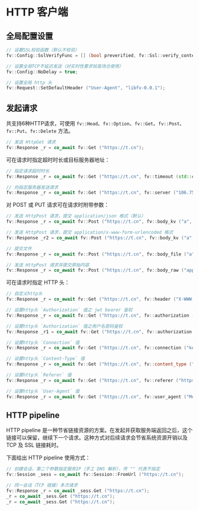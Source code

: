 # HTTP 客户端

## 全局配置设置

```cpp
// 设置SSL校验函数（默认不校验）
fv::Config::SslVerifyFunc = [] (bool preverified, fv::Ssl::verify_context &ctx) { return true; };

// 设置全局TCP不延迟发送（对实时性要求较高场合使用）
fv::Config::NoDelay = true;

// 设置全局 http 头
fv::Request::SetDefaultHeader ("User-Agent", "libfv-0.0.1");
```

## 发起请求

共支持6种HTTP请求，可使用 `fv::Head`、`fv::Option`、`fv::Get`、`fv::Post`、`fv::Put`、`fv::Delete` 方法。

```cpp
// 发送 HttpGet 请求
fv::Response _r = co_await fv::Get ("https://t.cn");
```

可在请求时指定超时时长或目标服务器地址：

```cpp
// 指定请求超时时长
fv::Response _r = co_await fv::Get ("https://t.cn", fv::timeout (std::chrono::seconds (10)));

// 向指定服务器发送请求
fv::Response _r = co_await fv::Get ("https://t.cn", fv::server ("106.75.237.200"));
```

对 POST 或 PUT 请求可在请求时附带参数：

```cpp
// 发送 HttpPost 请求，提交 application/json 格式（默认）
fv::Response _r = co_await fv::Post ("https://t.cn", fv::body_kv ("a", "aaa"));

// 发送 HttpPost 请求，提交 application/x-www-form-urlencoded 格式
fv::Response _r2 = co_await fv::Post ("https://t.cn", fv::body_kv ("a", "aaa"), fv::content_type ("application/x-www-form-urlencoded"));

// 提交文件
fv::Response _r = co_await fv::Post ("https://t.cn", fv::body_file ("a", "filename.txt", "content..."));

// 发送 HttpPost 请求并提交原始内容
fv::Response _r = co_await fv::Post ("https://t.cn", fv::body_raw ("application/octet-stream", "aaa"));
```

可在请求时指定 HTTP 头：

```cpp
// 自定义http头
fv::Response _r = co_await fv::Get ("https://t.cn", fv::header ("X-WWW-Router", "123456789"));

// 设置http头 `Authorization` 值之 jwt bearer 鉴权
fv::Response _r = co_await fv::Get ("https://t.cn", fv::authorization ("Bearer XXXXXXXXXXXXX=="));

// 设置http头 `Authorization` 值之用户名密码鉴权
fv::Response _r1 = co_await fv::Get ("https://t.cn", fv::authorization ("admin", "123456"));

// 设置http头 `Connection` 值
fv::Response _r = co_await fv::Get ("https://t.cn", fv::connection ("keep-alive"));

// 设置http头 `Content-Type` 值
fv::Response _r = co_await fv::Get ("https://t.cn", fv::content_type ("application/octet-stream"));

// 设置http头 `Referer` 值
fv::Response _r = co_await fv::Get ("https://t.cn", fv::referer ("https://t.cn"));

// 设置http头 `User-Agent` 值
fv::Response _r = co_await fv::Get ("https://t.cn", fv::user_agent ("Mozilla/4.0 Chrome 2333"));
```

## HTTP pipeline

HTTP pipeline 是一种节省链接资源的方案。在发起并获取服务端返回之后，这个链接可以保留，继续下一个请求。这种方式对后续请求会节省系统资源开销以及 TCP 及 SSL 链接耗时。

下面给出 HTTP pipeline 使用方式：

```cpp
// 创建会话，第二个参数指定服务IP（手工 DNS 解析），传 "" 代表不指定
fv::Session _sess = co_await fv::Session::FromUrl ("https://t.cn");

// 同一会话（TCP 链接）多次请求
fv::Response _r = co_await _sess.Get ("https://t.cn");
_r = co_await _sess.Get ("https://t.cn");
_r = co_await _sess.Get ("https://t.cn");
```
